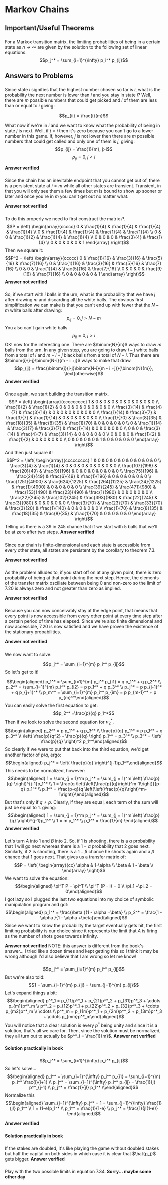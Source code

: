 # Markov Chains

## Important/Useful Theorems

### 

For a Markox transition matrix, the limiting probabilities of being in a
certain state as $n \rightarrow \infty$ are given by the solution to the
following set of linear equations.
$$p_j^* = \sum_{i=1}^{\infty} p_i^* p_{ij}$$

## Answers to Problems

### 

Since state $i$ signifies that the highest number chosen so far is $i$,
what is the probability the next number is lower than $i$ and you stay
in state $i$? Well, there are $m$ possible numbers that could get picked
and $i$ of them are less than or equal to $i$ giving:

$$p_{ii} = \frac{i}{m}$$

What now if we're in $i$ and we want to know what the probability of
being in state $j$ is next. Well, if $j<i$ then it's zero because you
can't go to a lower number in this game. If, however, $j$ is not lower
then there are $m$ possible numbers that could get called and only one
of them is $j$, giving: $$p_{ij} = \frac{1}{m}, j>i$$
$$p_{ij} = 0, j<i$$

**Answer verified**

### 

Since the chain has an inevitable endpoint that you cannot get out of,
there is a persistent state at $i=m$ while all other states are
transient. Transient, in that you will only see them a few times but $m$
is bound to show up sooner or later and once you're in $m$ you can't get
out no matter what.

**Answer not verified**

### 

To do this properly we need to first construct the matrix $P$.
$$P = \left(
\begin{array}{ccccc}
 0 & \frac{1}{4} & \frac{1}{4} & \frac{1}{4} & \frac{1}{4} \\
 0 & \frac{1}{4} & \frac{1}{4} & \frac{1}{4} & \frac{1}{4} \\
 0 & 0 & \frac{1}{2} & \frac{1}{4} & \frac{1}{4} \\
 0 & 0 & 0 & \frac{3}{4} & \frac{1}{4} \\
 0 & 0 & 0 & 0 & 1
\end{array}
\right)$$ Then we square it: $$P^2 = 
\left(
\begin{array}{ccccc}
 0 & \frac{1}{16} & \frac{3}{16} & \frac{5}{16} & \frac{7}{16} \\
 0 & \frac{1}{16} & \frac{3}{16} & \frac{5}{16} & \frac{7}{16} \\
 0 & 0 & \frac{1}{4} & \frac{5}{16} & \frac{7}{16} \\
 0 & 0 & 0 & \frac{9}{16} & \frac{7}{16} \\
 0 & 0 & 0 & 0 & 1
\end{array}
\right)$$ **Answer not verified**

### 

So, if we start with $i$ balls in the urn, what is the probability that
we have $j$ after drawing $m$ and discarding all the white balls. The
obvious first simplification we can make is that you can't end up with
fewer that the $N-m$ white balls after drawing:
$$p_{ij} = 0, j > N - m$$ You also can't gain white balls
$$p_{ij} = 0, j > i$$ OK! now for the interesting one. There are
$\binom{N}{m}$ ways to draw $m$ balls from the urn. In any given step,
you are going to draw $i-j$ white balls from a total of $i$ and
$m - i +j$ black balls from a total of $N-i$. Thus there are
$\binom{i}{i-j}\binom{N-i}{m - i +j}$ ways to make that draw.
$$p_{ij} = \frac{\binom{i}{i-j}\binom{N-i}{m - i +j}}{\binom{N}{m}}, \text{otherwise}$$
**Answer verified**

### 

Once again, we start building the transition matrix. $$P = \left(
\begin{array}{ccccccccc}
 1 & 0 & 0 & 0 & 0 & 0 & 0 & 0 & 0 \\
 \frac{1}{2} & \frac{1}{2} & 0 & 0 & 0 & 0 & 0 & 0 & 0 \\
 \frac{3}{14} & \frac{4}{7} & \frac{3}{14} & 0 & 0 & 0 & 0 & 0 & 0 \\
 \frac{1}{14} & \frac{3}{7} & \frac{3}{7} & \frac{1}{14} & 0 & 0 & 0 & 0 & 0 \\
 \frac{1}{70} & \frac{8}{35} & \frac{18}{35} & \frac{8}{35} & \frac{1}{70} & 0 & 0 & 0 & 0 \\
 0 & \frac{1}{14} & \frac{3}{7} & \frac{3}{7} & \frac{1}{14} & 0 & 0 & 0 & 0 \\
 0 & 0 & \frac{3}{14} & \frac{4}{7} & \frac{3}{14} & 0 & 0 & 0 & 0 \\
 0 & 0 & 0 & \frac{1}{2} & \frac{1}{2} & 0 & 0 & 0 & 0 \\
 0 & 0 & 0 & 0 & 1 & 0 & 0 & 0 & 0
\end{array}
\right)$$ And then just square it! $$P^2 = \left(
\begin{array}{ccccccccc}
 1 & 0 & 0 & 0 & 0 & 0 & 0 & 0 & 0 \\
 \frac{3}{4} & \frac{1}{4} & 0 & 0 & 0 & 0 & 0 & 0 & 0 \\
 \frac{107}{196} & \frac{20}{49} & \frac{9}{196} & 0 & 0 & 0 & 0 & 0 & 0 \\
 \frac{75}{196} & \frac{24}{49} & \frac{6}{49} & \frac{1}{196} & 0 & 0 & 0 & 0 & 0 \\
 \frac{1251}{4900} & \frac{624}{1225} & \frac{264}{1225} & \frac{24}{1225} & \frac{1}{4900} & 0 & 0 & 0 & 0 \\
 \frac{39}{245} & \frac{471}{980} & \frac{153}{490} & \frac{23}{490} & \frac{1}{980} & 0 & 0 & 0 & 0 \\
 \frac{22}{245} & \frac{102}{245} & \frac{393}{980} & \frac{22}{245} & \frac{3}{980} & 0 & 0 & 0 & 0 \\
 \frac{3}{70} & \frac{23}{70} & \frac{33}{70} & \frac{3}{20} & \frac{1}{140} & 0 & 0 & 0 & 0 \\
 \frac{1}{70} & \frac{8}{35} & \frac{18}{35} & \frac{8}{35} & \frac{1}{70} & 0 & 0 & 0 & 0
\end{array}
\right)$$ Telling us there is a 39 in 245 chance that if we start with 5
balls that we'll be at zero after two steps. **Answer verified**

### 

Since our chain is finite-dimensional and each state is accessible from
every other state, all states are persistent by the corollary to theorem
7.3.

**Answer not verified**

### 

As the problem alludes to, if you start off on at any given point, there
is zero probability of being at that point during the next step. Hence,
the elements of the transfer matrix oscillate between being 0 and
non-zero so the limit of 7.20 is always zero and not greater than zero
as implied.

**Answer not verified**

### 

Because you can now conceivably stay at the edge point, that means that
every point is now accessible from every other point at every time step
after a certain period of time has elapsed. Since we're also finite
dimensional and now accessible, 7.20 is now satisfied and we have proven
the existence of the stationary probabilities.

**Answer not verified**

### 

We now want to solve:

$$p_j^* = \sum_{i=1}^{m} p_i^* p_{ij}$$ So let's get to it!

$$\begin{aligned}
    p_1^* = \sum_{i=1}^{m} p_i^* p_{i1} = q p_1^* + q p_2^* \\
    p_2^* = \sum_{i=1}^{m} p_i^* p_{i2} = p p_1^* + q p_3^* \\
    p_j^* = p p_{j-1}^* + q p_{j+1}^* \\
    p_m^* = \sum_{i=1}^{m} p_i^* p_{im} = p p_{m-1}^* + p p_{m}^*\end{aligned}$$
You can easily solve the first equation to get:
$$p_2^* =\frac{p}{q} p_1^*$$ Then if we look to solve the second
equation for $p_2^*$, $$\begin{aligned}
    p_2^*  = p p_1^* + q p_3^* \\
    \frac{p}{q} p_1^* = p p_1^* + q p_3^* \\
    \left( \frac{p}{q^2} - \frac{p}{q} \right) p_1^* = p_3^* \\
    p_3^* = \left( \frac{p}{q} \right)^2 p_1^*\end{aligned}$$ So clearly
if we were to put that back into the third equation, we'd get another
factor of $p/q$, ergo: $$\begin{aligned}
    p_j^* = \left( \frac{p}{q} \right)^{j-1}p_1^*\end{aligned}$$ This
needs to be normalized, however: $$\begin{aligned}
    1 = \sum_{j = 1}^m p_j^* = \sum_{j = 1}^m \left( \frac{p}{q} \right)^{j-1}p_1^* \\
    1 = \frac{q \left(\left(\frac{p}{q}\right)^m-1\right)}{p-q} p_1^* \\
    p_1^* = \frac{p-q}{q \left(\left(\frac{p}{q}\right)^m-1\right)}\end{aligned}$$
But that's only if $q \neq p$. Clearly, if they are equal, each term of
the sum will just be equal to 1. giving: $$\begin{aligned}
    1 = \sum_{j = 1}^m p_j^* = \sum_{j = 1}^m \left( \frac{p}{q} \right)^{j-1}p_1^* \\
    1 = m p_1^* \\
    p_1^* = \frac{1}{m} \end{aligned}$$ **Answer verified**

### 

Let's turn $A$ into 1 and $B$ into 2. So, if 1 is shooting, there is a
$\alpha$ probability that 1 will go next whereas there is a $1 - \alpha$
probability that 2 goes next. Similarly, if 2 is shooting, there is a
$1 - \beta$ chance he shoots again and a $\beta$ chance that 1 goes
next. That gives us a transfer matrix of: $$P = \left(
\begin{array}{cc}
 \alpha  & 1-\alpha  \\
 \beta  & 1 - \beta  \\
\end{array}
\right)$$ We want to solve the equation: $$\begin{aligned}
    \pi^T P = \pi^T \\
    \pi^T (P - I) = 0 \\
    \pi_1 +\pi_2 = 0\end{aligned}$$ I got lazy so I plugged the last two
equations into my choice of symbolic manipulation program and got:
$$\begin{aligned}
    p_1^* = \frac{\beta }{1 - \alpha +\beta} \\
    p_2^* = \frac{1 - \alpha }{1 - \alpha +\beta}\end{aligned}$$ Since
we want to know the probability the target eventually gets hit, the
first limiting probability is our choice since it represents the limit
that $A$ is firing as the number of shots goes towards infinity.

**Answer not verified** NOTE: this answer is different from the book's
answer\... I tried like a dozen times and kept getting this so I think
it may be wrong although I'd also believe that I am wrong so let me
know!

### 

$$p_j^* = \sum_{i=1}^{m} p_i^* p_{ij}$$ But we're also told:
$$1 = \sum_{i=1}^{m} p_{ij} = \sum_{j=1}^{m} p_{ij}$$ Let's expand
things a bit: $$\begin{aligned}
    p^*_1 = p_{11}p^*_1 + p_{21}p^*_2 + p_{31}p^*_3 + \cdots    p_{m1}p^*_m \\
    p^*_2 = p_{12}p^*_1 + p_{22}p^*_2 + p_{32}p^*_3 + \cdots    p_{m2}p^*_m \\
    \cdots \\
    p^*_m = p_{1m}p^*_1 + p_{2m}p^*_2 + p_{3m}p^*_3 + \cdots    p_{mm}p^*_m\end{aligned}$$
You will notice that a clear solution is every $p^*$ being unity and
since it is a solution, that's all we care for. Then, since the solution
must be normalized, they all turn out to actually be
$p^*_i = \frac{1}{m}$. **Answer not verified**

### 

**Solution practically in book**

### 

$$p_j^* = \sum_{i=1}^{\infty} p_i^* p_{ij}$$ So let's solve\...
$$\begin{aligned}
    p_1^* = \sum_{i=1}^{\infty} p_i^* p_{i1} = \sum_{i=1}^{m} p_i^* \frac{i}{i+1} \\
    p_j^* = \sum_{i=1}^{\infty} p_i^* p_{ij} = \frac{1}{j} p^*_{j-1} \\
    p_j^* = \frac{1}{j!} p_1^* \\\end{aligned}$$ Normalize this
$$\begin{aligned}
    \sum_{j=1}^{\infty} p_j^* = 1 = \sum_{j=1}^{\infty} \frac{1}{j!} p_1^* \\
    1 = (1-e)p_1^* \\
    p_1^* = \frac{1}{1-e} \\
    p_j^* = \frac{1}{j!(1-e)} \end{aligned}$$

**Answer verified**

### 

**Solution practically in book**

### 

If the stakes are doubled, it's like playing the game without doubled
stakes but half the capital on both sides in which case it is clear that
$\hat{p_j}$ gets bigger. **Answer verified**

### 

Play with the two possible limits in equation 7.34. **Sorry\... maybe
some other day**
